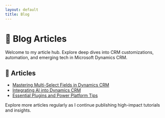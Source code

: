 ```yaml
---
layout: default
title: Blog
---
```


# 📰 Blog Articles

Welcome to my article hub. Explore deep dives into CRM customizations, automation, and emerging tech in Microsoft Dynamics CRM.

## 📑 Articles

- [Mastering Multi-Select Fields in Dynamics CRM](_posts/2025-07-22-customization-dynamics.md)
- [Integrating AI into Dynamics CRM](_posts/2025-07-23-ai-integration-dynamics.md)
- [Essential Plugins and Power Platform Tips](_posts/2025-07-23-plugins-powerplatform.md)

Explore more articles regularly as I continue publishing high-impact tutorials and insights.
